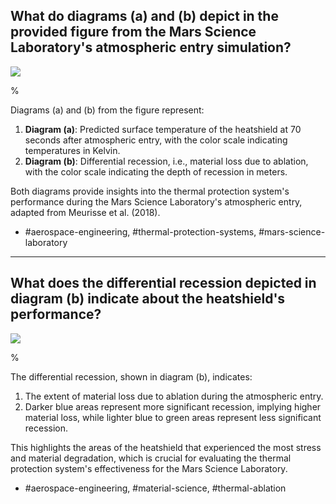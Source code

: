## What do diagrams (a) and (b) depict in the provided figure from the Mars Science Laboratory's atmospheric entry simulation?

![](https://cdn.mathpix.com/cropped/2024_06_05_ee8d0cddeb3fb2dc62fbg-1.jpg?height=522&width=1286&top_left_y=122&top_left_x=406)

%

Diagrams (a) and (b) from the figure represent:

1. **Diagram (a)**: Predicted surface temperature of the heatshield at 70 seconds after atmospheric entry, with the color scale indicating temperatures in Kelvin.
2. **Diagram (b)**: Differential recession, i.e., material loss due to ablation, with the color scale indicating the depth of recession in meters.

Both diagrams provide insights into the thermal protection system's performance during the Mars Science Laboratory's atmospheric entry, adapted from Meurisse et al. (2018).

- #aerospace-engineering, #thermal-protection-systems, #mars-science-laboratory

---

## What does the differential recession depicted in diagram (b) indicate about the heatshield's performance?

![](https://cdn.mathpix.com/cropped/2024_06_05_ee8d0cddeb3fb2dc62fbg-1.jpg?height=522&width=1286&top_left_y=122&top_left_x=406)

%

The differential recession, shown in diagram (b), indicates:

1. The extent of material loss due to ablation during the atmospheric entry.
2. Darker blue areas represent more significant recession, implying higher material loss, while lighter blue to green areas represent less significant recession.

This highlights the areas of the heatshield that experienced the most stress and material degradation, which is crucial for evaluating the thermal protection system's effectiveness for the Mars Science Laboratory.

- #aerospace-engineering, #material-science, #thermal-ablation